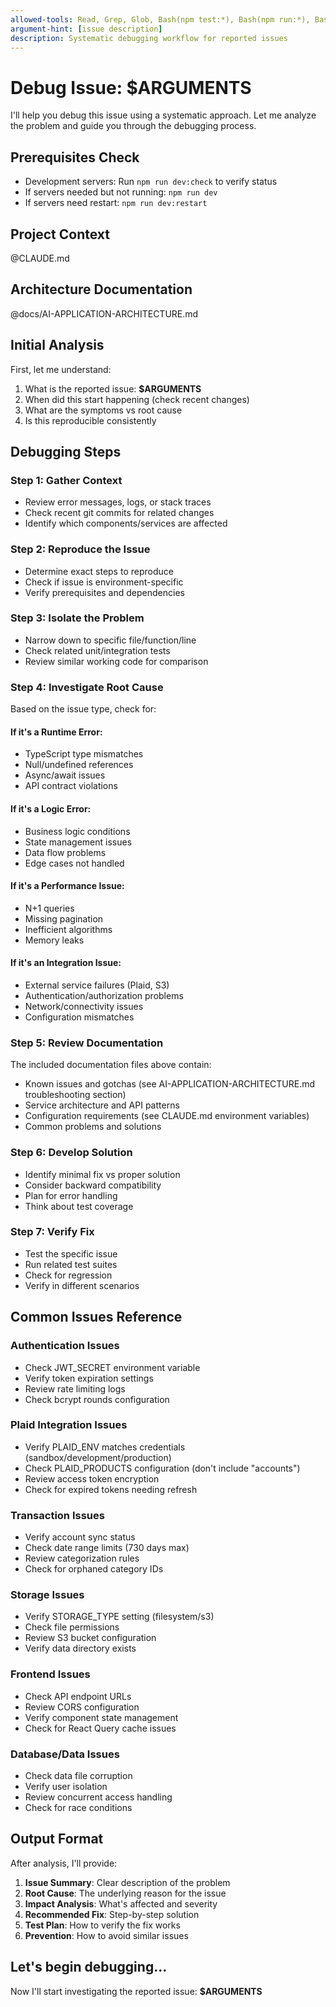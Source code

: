 ```yaml
---
allowed-tools: Read, Grep, Glob, Bash(npm test:*), Bash(npm run:*), Bash(node:*), Bash(cat:*), Bash(ls:*), Bash(git log:*), Bash(git diff:*), WebSearch
argument-hint: [issue description]
description: Systematic debugging workflow for reported issues
---
```


# Debug Issue: $ARGUMENTS

I'll help you debug this issue using a systematic approach. Let me analyze the problem and guide you through the debugging process.

## Prerequisites Check
- Development servers: Run `npm run dev:check` to verify status
- If servers needed but not running: `npm run dev`
- If servers need restart: `npm run dev:restart`

## Project Context
@CLAUDE.md

## Architecture Documentation
@docs/AI-APPLICATION-ARCHITECTURE.md

## Initial Analysis

First, let me understand:
1. What is the reported issue: **$ARGUMENTS**
2. When did this start happening (check recent changes)
3. What are the symptoms vs root cause
4. Is this reproducible consistently

## Debugging Steps

### Step 1: Gather Context
- Review error messages, logs, or stack traces
- Check recent git commits for related changes
- Identify which components/services are affected

### Step 2: Reproduce the Issue
- Determine exact steps to reproduce
- Check if issue is environment-specific
- Verify prerequisites and dependencies

### Step 3: Isolate the Problem
- Narrow down to specific file/function/line
- Check related unit/integration tests
- Review similar working code for comparison

### Step 4: Investigate Root Cause
Based on the issue type, check for:

#### If it's a Runtime Error:
- TypeScript type mismatches
- Null/undefined references  
- Async/await issues
- API contract violations

#### If it's a Logic Error:
- Business logic conditions
- State management issues
- Data flow problems
- Edge cases not handled

#### If it's a Performance Issue:
- N+1 queries
- Missing pagination
- Inefficient algorithms
- Memory leaks

#### If it's an Integration Issue:
- External service failures (Plaid, S3)
- Authentication/authorization problems
- Network/connectivity issues
- Configuration mismatches

### Step 5: Review Documentation
The included documentation files above contain:
- Known issues and gotchas (see AI-APPLICATION-ARCHITECTURE.md troubleshooting section)
- Service architecture and API patterns
- Configuration requirements (see CLAUDE.md environment variables)
- Common problems and solutions

### Step 6: Develop Solution
- Identify minimal fix vs proper solution
- Consider backward compatibility
- Plan for error handling
- Think about test coverage

### Step 7: Verify Fix
- Test the specific issue
- Run related test suites
- Check for regression
- Verify in different scenarios

## Common Issues Reference

### Authentication Issues
- Check JWT_SECRET environment variable
- Verify token expiration settings
- Review rate limiting logs
- Check bcrypt rounds configuration

### Plaid Integration Issues  
- Verify PLAID_ENV matches credentials (sandbox/development/production)
- Check PLAID_PRODUCTS configuration (don't include "accounts")
- Review access token encryption
- Check for expired tokens needing refresh

### Transaction Issues
- Verify account sync status
- Check date range limits (730 days max)
- Review categorization rules
- Check for orphaned category IDs

### Storage Issues
- Verify STORAGE_TYPE setting (filesystem/s3)
- Check file permissions
- Review S3 bucket configuration
- Verify data directory exists

### Frontend Issues
- Check API endpoint URLs
- Review CORS configuration
- Verify component state management
- Check for React Query cache issues

### Database/Data Issues
- Check data file corruption
- Verify user isolation
- Review concurrent access handling
- Check for race conditions

## Output Format

After analysis, I'll provide:

1. **Issue Summary**: Clear description of the problem
2. **Root Cause**: The underlying reason for the issue
3. **Impact Analysis**: What's affected and severity
4. **Recommended Fix**: Step-by-step solution
5. **Test Plan**: How to verify the fix works
6. **Prevention**: How to avoid similar issues

## Let's begin debugging...

Now I'll start investigating the reported issue: **$ARGUMENTS**